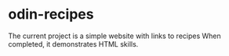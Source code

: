 # odin-recipes

The current project is a simple website with links to recipes
When completed, it demonstrates HTML skills.